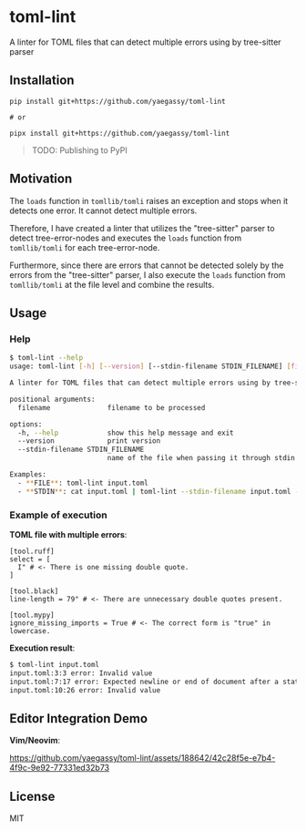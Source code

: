# toml-lint

A linter for TOML files that can detect multiple errors using by tree-sitter parser

## Installation

```
pip install git+https://github.com/yaegassy/toml-lint

# or

pipx install git+https://github.com/yaegassy/toml-lint
```

> TODO: Publishing to PyPI

## Motivation

The `loads` function in `tomllib/tomli` raises an exception and stops when it detects one error. It cannot detect multiple errors.

Therefore, I have created a linter that utilizes the "tree-sitter" parser to detect tree-error-nodes and executes the `loads` function from `tomllib/tomli` for each tree-error-node.

Furthermore, since there are errors that cannot be detected solely by the errors from the "tree-sitter" parser, I also execute the `loads` function from `tomllib/tomli` at the file level and combine the results.

## Usage

### Help

```bash
$ toml-lint --help
usage: toml-lint [-h] [--version] [--stdin-filename STDIN_FILENAME] [filename]

A linter for TOML files that can detect multiple errors using by tree-sitter parser

positional arguments:
  filename              filename to be processed

options:
  -h, --help            show this help message and exit
  --version             print version
  --stdin-filename STDIN_FILENAME
                        name of the file when passing it through stdin

Examples:
  - **FILE**: toml-lint input.toml
  - **STDIN**: cat input.toml | toml-lint --stdin-filename input.toml -
```

### Example of execution

**TOML file with multiple errors**:

```
[tool.ruff]
select = [
  I" # <- There is one missing double quote.
]

[tool.black]
line-length = 79" # <- There are unnecessary double quotes present.

[tool.mypy]
ignore_missing_imports = True # <- The correct form is "true" in lowercase.
```

**Execution result**:

```bash
$ toml-lint input.toml
input.toml:3:3 error: Invalid value
input.toml:7:17 error: Expected newline or end of document after a statement
input.toml:10:26 error: Invalid value
```

## Editor Integration Demo

**Vim/Neovim**:

https://github.com/yaegassy/toml-lint/assets/188642/42c28f5e-e7b4-4f9c-9e92-77331ed32b73

## License

MIT
